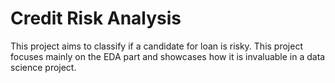 # Credit Risk Analysis

This project aims to classify if a candidate for loan is risky. This project focuses mainly on the EDA part and showcases how it is invaluable in a data science project. 